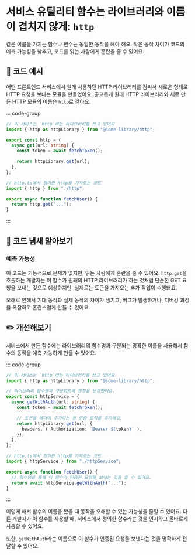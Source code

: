 # 서비스 유틸리티 함수는 라이브러리와 이름이 겹치지 않게: `http`

<div style="margin-top: 16px">
<Badge type="info" text="예측 가능성" />
</div>

같은 이름을 가지는 함수나 변수는 동일한 동작을 해야 해요. 작은 동작 차이가 코드의 예측 가능성을 낮추고, 코드를 읽는 사람에게 혼란을 줄 수 있어요.

## 📝 코드 예시

어떤 프론트엔드 서비스에서 원래 사용하던 HTTP 라이브러리를 감싸서 새로운 형태로 HTTP 요청을 보내는 모듈을 만들었어요.
공교롭게 원래 HTTP 라이브러리와 새로 만든 HTTP 모듈의 이름은 `http`로 같아요.

::: code-group

```typescript [http.ts]
// 이 서비스는 `http`라는 라이브러리를 쓰고 있어요
import { http as httpLibrary } from "@some-library/http";

export const http = {
  async get(url: string) {
    const token = await fetchToken();

    return httpLibrary.get(url);
  },
};
```

```typescript [fetchUser.ts]
// http.ts에서 정의한 http를 가져오는 코드
import { http } from "./http";

export async function fetchUser() {
  return http.get("...");
}
```

:::

## 👃 코드 냄새 맡아보기

### 예측 가능성

이 코드는 기능적으로 문제가 없지만, 읽는 사람에게 혼란을 줄 수 있어요. `http.get`을 호출하는 개발자는 이 함수가 원래의 HTTP 라이브러리가 하는 것처럼 단순한 GET 요청을 보내는 것으로 예상하지만, 실제로는 토큰을 가져오는 추가 작업이 수행돼요. 

오해로 인해서 기대 동작과 실제 동작의 차이가 생기고, 버그가 발생하거나, 디버깅 과정을 복잡하고 혼란스럽게 만들 수 있어요.

## ✏️ 개선해보기

서비스에서 만든 함수에는 라이브러리의 함수명과 구분되는 명확한 이름을 사용해서 함수의 동작을 예측 가능하게 만들 수 있어요.

::: code-group

```typescript [httpService.ts]
// 이 서비스는 `http`라는 라이브러리를 쓰고 있어요
import { http as httpLibrary } from "@some-library/http";

// 라이브러리 함수명과 구분되도록 명칭을 변경했어요.
export const httpService = {
  async getWithAuth(url: string) {
    const token = await fetchToken();

    // 토큰을 헤더에 추가하는 등 인증 로직을 추가해요.
    return httpLibrary.get(url, {
      headers: { Authorization: `Bearer ${token}` },
    });
  },
};
```

```typescript [fetchUser.ts]
// http.ts에서 정의한 http를 가져오는 코드
import { httpService } from "./httpService";

export async function fetchUser() {
  // 함수명을 통해 이 함수가 인증된 요청을 보내는 것을 알 수 있어요.
  return await httpService.getWithAuth("...");
}
```

:::

이렇게 해서 함수의 이름을 봤을 때 동작을 오해할 수 있는 가능성을 줄일 수 있어요. 
다른 개발자가 이 함수를 사용할 때, 서비스에서 정의한 함수라는 것을 인지하고 올바르게 사용할 수 있어요.

또한, `getWithAuth`라는 이름으로 이 함수가 인증된 요청을 보낸다는 것을 명확하게 전달할 수 있어요.